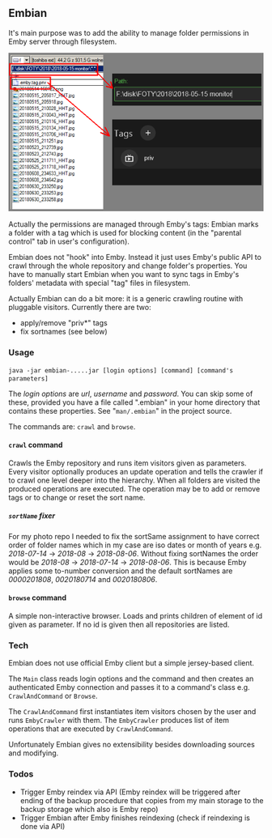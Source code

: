 ## Embian

It's main purpose was to add the ability to manage folder permissions in Emby server through filesystem.

![fff](etc/emby-tag.png)

Actually the permissions are managed through Emby's tags: Embian marks a folder with a tag which is used for blocking content (in the "parental control" tab in user's configuration).

Embian does not "hook" into Emby.
Instead it just uses Emby's public API to crawl through the whole repository and change folder's properties.
You have to manually start Embian when you want to sync tags in Emby's folders' metadata with special "tag" files in filesystem.

Actually Embian can do a bit more: it is a generic crawling routine with pluggable visitors. Currently there are two:
- apply/remove "priv*" tags
- fix sortnames (see below)

### Usage

    java -jar embian-.....jar [login options] [command] [command's parameters]

The _login options_ are _url_, _username_ and _password_.
You can skip some of these, provided you have a file called ".embian" in your home directory that contains these properties.
See "`man/.embian`" in the project source.

The commands are: `crawl` and `browse`.

#### `crawl` command

Crawls the Emby repository and runs item visitors given as parameters.
Every visitor optionally produces an update operation and tells the crawler if to crawl one level deeper into the hierarchy.
When all folders are visited the produced operations are executed.
The operation may be to add or remove tags or to change or reset the sort name.

##### `sortName` fixer

For my photo repo I needed to fix the sortSame assignment to have correct order of folder names
which in my case are iso dates or month of years e.g. _2018-07-14_ -> _2018-08_ -> _2018-08-06_.
Without fixing sortNames the order would be _2018-08_ -> _2018-07-14_ -> _2018-08-06_.
This is because Emby applies some to-number conversion and the default sortNames are _0000201808_, _0020180714_ and _0020180806_. 

#### `browse` command

A simple non-interactive browser. Loads and prints children of element of id given as parameter. If no id is given then all repositories are listed.

### Tech

Embian does not use official Emby client but a simple jersey-based client.

The `Main` class reads login options and the command and then creates an authenticated Emby connection and passes it to a command's class e.g. `CrawlAndCommand` or `Browse`.

The `CrawlAndCommand` first instantiates item visitors chosen by the user and runs `EmbyCrawler` with them.
The `EmbyCrawler` produces list of item operations that are executed by `CrawlAndCommand`.

Unfortunately Embian gives no extensibility besides downloading sources and modifying.

### Todos

- Trigger Emby reindex via API (Emby reindex will be triggered after ending of the backup procedure
that copies from my main storage to the backup storage which also is Emby repo)
- Trigger Embian after Emby finishes reindexing (check if reindexing is done via API)
